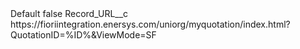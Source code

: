 <?xml version="1.0" encoding="UTF-8"?>
<CustomMetadata xmlns="http://soap.sforce.com/2006/04/metadata" xmlns:xsi="http://www.w3.org/2001/XMLSchema-instance" xmlns:xsd="http://www.w3.org/2001/XMLSchema">
    <label>Default</label>
    <protected>false</protected>
    <values>
        <field>Record_URL__c</field>
        <value xsi:type="xsd:string">https://fioriintegration.enersys.com/uniorg/myquotation/index.html?QuotationID=%ID%&amp;ViewMode=SF</value>
    </values>
</CustomMetadata>
